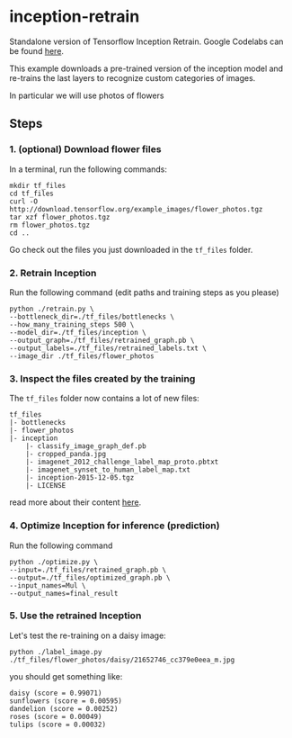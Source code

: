 # inception-retrain
Standalone version of Tensorflow Inception Retrain. Google Codelabs can be found [here](https://codelabs.developers.google.com/codelabs/tensorflow-for-poets).

This example downloads a pre-trained version of the inception model and re-trains the last layers to recognize custom categories of images. 

In particular we will use photos of flowers

## Steps

### 1. (optional) Download flower files
In a terminal, run the following commands:
```
mkdir tf_files
cd tf_files
curl -O http://download.tensorflow.org/example_images/flower_photos.tgz
tar xzf flower_photos.tgz
rm flower_photos.tgz
cd ..
```

Go check out the files you just downloaded in the `tf_files` folder.

### 2. Retrain Inception

Run the following command (edit paths and training steps as you please)
```
python ./retrain.py \
--bottleneck_dir=./tf_files/bottlenecks \
--how_many_training_steps 500 \
--model_dir=./tf_files/inception \
--output_graph=./tf_files/retrained_graph.pb \
--output_labels=./tf_files/retrained_labels.txt \
--image_dir ./tf_files/flower_photos
```

### 3. Inspect the files created by the training

The `tf_files` folder now contains a lot of new files:

```
tf_files
|- bottlenecks
|- flower_photos
|- inception
    |- classify_image_graph_def.pb
    |- cropped_panda.jpg
    |- imagenet_2012_challenge_label_map_proto.pbtxt
    |- imagenet_synset_to_human_label_map.txt
    |- inception-2015-12-05.tgz
    |- LICENSE
```

read more about their content [here](https://codelabs.developers.google.com/codelabs/tensorflow-for-poets).

### 4. Optimize Inception for inference (prediction)

Run the following command
```
python ./optimize.py \
--input=./tf_files/retrained_graph.pb \
--output=./tf_files/optimized_graph.pb \
--input_names=Mul \
--output_names=final_result
```


### 5. Use the retrained Inception

Let's test the re-training on a daisy image:
```
python ./label_image.py ./tf_files/flower_photos/daisy/21652746_cc379e0eea_m.jpg
```

you should get something like:
```
daisy (score = 0.99071)
sunflowers (score = 0.00595)
dandelion (score = 0.00252)
roses (score = 0.00049)
tulips (score = 0.00032)
```
